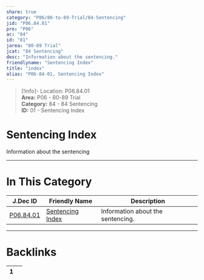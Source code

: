```yaml
---  
share: true  
category: "P06/80-to-89-Trial/84-Sentencing"  
jid: "P06.84.01"  
pro: "P06"  
ac: "84"  
id: "01"  
jarea: "80-89 Trial"  
jcat: "84 Sentencing"  
desc: "Information about the sentencing."  
friendlyname: "Sentencing Index"  
title: "index"  
alias: "P06-84-01, Sentencing Index"  
---  
```

>[!info]- Location: P06.84.01  
>**Area:** P06 - 80-89 Trial  
>**Category:** 84 - 84 Sentencing  
>**ID:** 01 - Sentencing Index  
  
# Sentencing Index  
  
Information about the sentencing  
   
  
  
---  
# In This Category  
  
| J.Dec ID                                                                              | Friendly Name                                                                                | Description                       |  
| ------------------------------------------------------------------------------------- | -------------------------------------------------------------------------------------------- | --------------------------------- |  
| [P06.84.01](index.md) | [Sentencing Index](index.md) | Information about the sentencing. |  
  
  
---  
# Backlinks  
<div><table class="dataview table-view-table"><thead class="table-view-thead"><tr class="table-view-tr-header"><th class="table-view-th"><span></span><span class="dataview small-text">1</span></th><th class="table-view-th"><span></span></th></tr></thead><tbody class="table-view-tbody"></tbody></table></div>